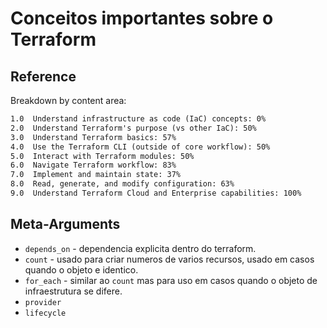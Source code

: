 # Conceitos importantes sobre o Terraform

## Reference
Breakdown by content area:

```txt
1.0  Understand infrastructure as code (IaC) concepts: 0%
2.0  Understand Terraform's purpose (vs other IaC): 50%
3.0  Understand Terraform basics: 57%
4.0  Use the Terraform CLI (outside of core workflow): 50%
5.0  Interact with Terraform modules: 50%
6.0  Navigate Terraform workflow: 83%
7.0  Implement and maintain state: 37%
8.0  Read, generate, and modify configuration: 63%
9.0  Understand Terraform Cloud and Enterprise capabilities: 100%
```

## Meta-Arguments
- `depends_on` - dependencia explicita dentro do terraform.
- `count` - usado para criar numeros de varios recursos, usado em casos quando o objeto e identico.
- `for_each` - similar ao `count` mas para uso em casos quando o objeto de infraestrutura se difere.
- `provider`
- `lifecycle`